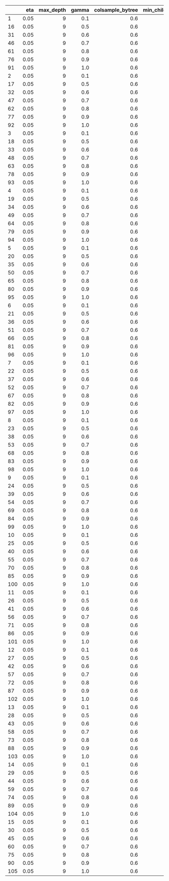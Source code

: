 |    |  eta| max_depth| gamma| colsample_bytree| min_child_weight| subsample| nrounds|     RMSE|  Rsquared|      MAE|    RMSESD| RsquaredSD|     MAESD|
|:---|----:|---------:|-----:|----------------:|----------------:|---------:|-------:|--------:|---------:|--------:|---------:|----------:|---------:|
|1   | 0.05|         9|   0.1|              0.6|                1|      0.75|     200| 9.858176| 0.9149154| 5.810655| 0.2555393|  0.0043569| 0.0289217|
|16  | 0.05|         9|   0.5|              0.6|                1|      0.75|     200| 9.905974| 0.9140567| 5.826865| 0.2035530|  0.0033262| 0.0480409|
|31  | 0.05|         9|   0.6|              0.6|                1|      0.75|     200| 9.846615| 0.9151176| 5.803141| 0.2073626|  0.0036658| 0.0370812|
|46  | 0.05|         9|   0.7|              0.6|                1|      0.75|     200| 9.960779| 0.9131452| 5.861334| 0.1497830|  0.0025700| 0.0709185|
|61  | 0.05|         9|   0.8|              0.6|                1|      0.75|     200| 9.915229| 0.9139164| 5.835103| 0.1534250|  0.0028921| 0.0808385|
|76  | 0.05|         9|   0.9|              0.6|                1|      0.75|     200| 9.920415| 0.9138305| 5.861561| 0.1830093|  0.0029503| 0.0409500|
|91  | 0.05|         9|   1.0|              0.6|                1|      0.75|     200| 9.876807| 0.9145551| 5.822597| 0.1853313|  0.0030810| 0.0268692|
|2   | 0.05|         9|   0.1|              0.6|                1|      0.75|     400| 9.720298| 0.9171846| 5.621684| 0.2868073|  0.0046716| 0.0445782|
|17  | 0.05|         9|   0.5|              0.6|                1|      0.75|     400| 9.768888| 0.9163444| 5.624615| 0.2511427|  0.0039648| 0.0158957|
|32  | 0.05|         9|   0.6|              0.6|                1|      0.75|     400| 9.711796| 0.9173341| 5.608957| 0.2370355|  0.0038836| 0.0274571|
|47  | 0.05|         9|   0.7|              0.6|                1|      0.75|     400| 9.814245| 0.9156082| 5.658684| 0.1647362|  0.0025342| 0.0424992|
|62  | 0.05|         9|   0.8|              0.6|                1|      0.75|     400| 9.770042| 0.9163443| 5.638225| 0.1828437|  0.0031048| 0.0447665|
|77  | 0.05|         9|   0.9|              0.6|                1|      0.75|     400| 9.781684| 0.9161295| 5.661865| 0.2271767|  0.0035381| 0.0169943|
|92  | 0.05|         9|   1.0|              0.6|                1|      0.75|     400| 9.744309| 0.9167583| 5.635304| 0.2023599|  0.0031694| 0.0125800|
|3   | 0.05|         9|   0.1|              0.6|                1|      0.75|     600| 9.694077| 0.9176090| 5.554131| 0.2955876|  0.0047676| 0.0547036|
|18  | 0.05|         9|   0.5|              0.6|                1|      0.75|     600| 9.740525| 0.9168085| 5.556515| 0.2629512|  0.0041368| 0.0151819|
|33  | 0.05|         9|   0.6|              0.6|                1|      0.75|     600| 9.685424| 0.9177710| 5.540691| 0.2411603|  0.0039070| 0.0321349|
|48  | 0.05|         9|   0.7|              0.6|                1|      0.75|     600| 9.786465| 0.9160638| 5.590061| 0.1836772|  0.0027965| 0.0299113|
|63  | 0.05|         9|   0.8|              0.6|                1|      0.75|     600| 9.735247| 0.9169217| 5.565678| 0.1851668|  0.0030379| 0.0292827|
|78  | 0.05|         9|   0.9|              0.6|                1|      0.75|     600| 9.749458| 0.9166643| 5.591435| 0.2361295|  0.0036614| 0.0219718|
|93  | 0.05|         9|   1.0|              0.6|                1|      0.75|     600| 9.711163| 0.9173043| 5.568274| 0.2000139|  0.0030702| 0.0119044|
|4   | 0.05|         9|   0.1|              0.6|                1|      0.75|     800| 9.683848| 0.9177736| 5.522410| 0.3005211|  0.0048113| 0.0587243|
|19  | 0.05|         9|   0.5|              0.6|                1|      0.75|     800| 9.729093| 0.9169940| 5.522799| 0.2704406|  0.0042481| 0.0201157|
|34  | 0.05|         9|   0.6|              0.6|                1|      0.75|     800| 9.680191| 0.9178519| 5.509791| 0.2465417|  0.0039700| 0.0369894|
|49  | 0.05|         9|   0.7|              0.6|                1|      0.75|     800| 9.776870| 0.9162192| 5.557768| 0.1877127|  0.0028368| 0.0256126|
|64  | 0.05|         9|   0.8|              0.6|                1|      0.75|     800| 9.722781| 0.9171277| 5.533119| 0.1873147|  0.0030458| 0.0226979|
|79  | 0.05|         9|   0.9|              0.6|                1|      0.75|     800| 9.738240| 0.9168476| 5.558996| 0.2456107|  0.0038081| 0.0282118|
|94  | 0.05|         9|   1.0|              0.6|                1|      0.75|     800| 9.704092| 0.9174175| 5.539461| 0.2072517|  0.0031722| 0.0192285|
|5   | 0.05|         9|   0.1|              0.6|                1|      0.75|    1000| 9.682812| 0.9177871| 5.505624| 0.3022149|  0.0048334| 0.0606859|
|20  | 0.05|         9|   0.5|              0.6|                1|      0.75|    1000| 9.725855| 0.9170445| 5.508248| 0.2746154|  0.0043124| 0.0245168|
|35  | 0.05|         9|   0.6|              0.6|                1|      0.75|    1000| 9.676869| 0.9179016| 5.493720| 0.2497441|  0.0040084| 0.0407299|
|50  | 0.05|         9|   0.7|              0.6|                1|      0.75|    1000| 9.774109| 0.9162636| 5.543032| 0.1902463|  0.0028754| 0.0220560|
|65  | 0.05|         9|   0.8|              0.6|                1|      0.75|    1000| 9.719098| 0.9171877| 5.518461| 0.1923896|  0.0031137| 0.0190038|
|80  | 0.05|         9|   0.9|              0.6|                1|      0.75|    1000| 9.732963| 0.9169360| 5.544205| 0.2447218|  0.0037834| 0.0295835|
|95  | 0.05|         9|   1.0|              0.6|                1|      0.75|    1000| 9.698636| 0.9175098| 5.522442| 0.2043401|  0.0031054| 0.0217464|
|6   | 0.05|         9|   0.1|              0.6|                1|      0.75|    1200| 9.681600| 0.9178073| 5.494916| 0.2992274|  0.0047750| 0.0612812|
|21  | 0.05|         9|   0.5|              0.6|                1|      0.75|    1200| 9.724005| 0.9170721| 5.498940| 0.2773919|  0.0043544| 0.0289845|
|36  | 0.05|         9|   0.6|              0.6|                1|      0.75|    1200| 9.677592| 0.9178872| 5.486072| 0.2510390|  0.0040279| 0.0412024|
|51  | 0.05|         9|   0.7|              0.6|                1|      0.75|    1200| 9.771935| 0.9162970| 5.534508| 0.1923261|  0.0029126| 0.0198854|
|66  | 0.05|         9|   0.8|              0.6|                1|      0.75|    1200| 9.718799| 0.9171912| 5.509656| 0.1942070|  0.0031399| 0.0178054|
|81  | 0.05|         9|   0.9|              0.6|                1|      0.75|    1200| 9.733628| 0.9169247| 5.537587| 0.2456825|  0.0037982| 0.0297379|
|96  | 0.05|         9|   1.0|              0.6|                1|      0.75|    1200| 9.698369| 0.9175122| 5.515326| 0.2065196|  0.0031358| 0.0250665|
|7   | 0.05|         9|   0.1|              0.6|                1|      0.75|    1400| 9.681746| 0.9178058| 5.489888| 0.2981462|  0.0047501| 0.0627989|
|22  | 0.05|         9|   0.5|              0.6|                1|      0.75|    1400| 9.726751| 0.9170240| 5.495147| 0.2763174|  0.0043341| 0.0304644|
|37  | 0.05|         9|   0.6|              0.6|                1|      0.75|    1400| 9.675337| 0.9179232| 5.479798| 0.2518025|  0.0040306| 0.0421163|
|52  | 0.05|         9|   0.7|              0.6|                1|      0.75|    1400| 9.772161| 0.9162916| 5.530605| 0.1927072|  0.0029199| 0.0195109|
|67  | 0.05|         9|   0.8|              0.6|                1|      0.75|    1400| 9.717493| 0.9172120| 5.505129| 0.1961106|  0.0031687| 0.0165960|
|82  | 0.05|         9|   0.9|              0.6|                1|      0.75|    1400| 9.731936| 0.9169514| 5.533117| 0.2509787|  0.0038915| 0.0323938|
|97  | 0.05|         9|   1.0|              0.6|                1|      0.75|    1400| 9.697695| 0.9175239| 5.511233| 0.2075133|  0.0031579| 0.0253281|
|8   | 0.05|         9|   0.1|              0.6|                1|      0.75|    1600| 9.682391| 0.9177924| 5.484909| 0.3002156|  0.0047816| 0.0646285|
|23  | 0.05|         9|   0.5|              0.6|                1|      0.75|    1600| 9.730050| 0.9169657| 5.493711| 0.2764056|  0.0043295| 0.0337396|
|38  | 0.05|         9|   0.6|              0.6|                1|      0.75|    1600| 9.676115| 0.9179094| 5.477638| 0.2513951|  0.0040207| 0.0417843|
|53  | 0.05|         9|   0.7|              0.6|                1|      0.75|    1600| 9.774441| 0.9162515| 5.529767| 0.1912922|  0.0028886| 0.0200664|
|68  | 0.05|         9|   0.8|              0.6|                1|      0.75|    1600| 9.717463| 0.9172125| 5.503421| 0.1920634|  0.0030919| 0.0148953|
|83  | 0.05|         9|   0.9|              0.6|                1|      0.75|    1600| 9.735387| 0.9168909| 5.533255| 0.2557429|  0.0039756| 0.0360735|
|98  | 0.05|         9|   1.0|              0.6|                1|      0.75|    1600| 9.698656| 0.9175055| 5.510406| 0.2115273|  0.0032248| 0.0266352|
|9   | 0.05|         9|   0.1|              0.6|                1|      0.75|    1800| 9.685884| 0.9177307| 5.483465| 0.3034510|  0.0048310| 0.0667521|
|24  | 0.05|         9|   0.5|              0.6|                1|      0.75|    1800| 9.731174| 0.9169461| 5.491734| 0.2768850|  0.0043397| 0.0330538|
|39  | 0.05|         9|   0.6|              0.6|                1|      0.75|    1800| 9.681373| 0.9178206| 5.478931| 0.2487700|  0.0039691| 0.0425885|
|54  | 0.05|         9|   0.7|              0.6|                1|      0.75|    1800| 9.775080| 0.9162407| 5.529449| 0.1898028|  0.0028556| 0.0195801|
|69  | 0.05|         9|   0.8|              0.6|                1|      0.75|    1800| 9.718596| 0.9171938| 5.503705| 0.1929980|  0.0030986| 0.0136179|
|84  | 0.05|         9|   0.9|              0.6|                1|      0.75|    1800| 9.737450| 0.9168529| 5.532523| 0.2581188|  0.0040169| 0.0376215|
|99  | 0.05|         9|   1.0|              0.6|                1|      0.75|    1800| 9.698392| 0.9175095| 5.508007| 0.2158501|  0.0032994| 0.0286638|
|10  | 0.05|         9|   0.1|              0.6|                1|      0.75|    2000| 9.687869| 0.9176967| 5.482626| 0.3036132|  0.0048266| 0.0679670|
|25  | 0.05|         9|   0.5|              0.6|                1|      0.75|    2000| 9.733163| 0.9169118| 5.491850| 0.2751903|  0.0043090| 0.0346096|
|40  | 0.05|         9|   0.6|              0.6|                1|      0.75|    2000| 9.680351| 0.9178357| 5.477138| 0.2519012|  0.0040211| 0.0426360|
|55  | 0.05|         9|   0.7|              0.6|                1|      0.75|    2000| 9.773347| 0.9162709| 5.528029| 0.1943057|  0.0029363| 0.0171250|
|70  | 0.05|         9|   0.8|              0.6|                1|      0.75|    2000| 9.716740| 0.9172250| 5.501829| 0.1959216|  0.0031457| 0.0146841|
|85  | 0.05|         9|   0.9|              0.6|                1|      0.75|    2000| 9.740492| 0.9168004| 5.533262| 0.2598661|  0.0040507| 0.0376595|
|100 | 0.05|         9|   1.0|              0.6|                1|      0.75|    2000| 9.698710| 0.9175042| 5.506736| 0.2157490|  0.0032995| 0.0294077|
|11  | 0.05|         9|   0.1|              0.6|                1|      0.75|    2200| 9.689461| 0.9176693| 5.482345| 0.3040661|  0.0048384| 0.0681182|
|26  | 0.05|         9|   0.5|              0.6|                1|      0.75|    2200| 9.738244| 0.9168243| 5.494101| 0.2731952|  0.0042756| 0.0355051|
|41  | 0.05|         9|   0.6|              0.6|                1|      0.75|    2200| 9.680046| 0.9178385| 5.476717| 0.2514735|  0.0040155| 0.0426503|
|56  | 0.05|         9|   0.7|              0.6|                1|      0.75|    2200| 9.773033| 0.9162767| 5.528678| 0.1965853|  0.0029795| 0.0152540|
|71  | 0.05|         9|   0.8|              0.6|                1|      0.75|    2200| 9.716623| 0.9172248| 5.501633| 0.1980937|  0.0031797| 0.0156315|
|86  | 0.05|         9|   0.9|              0.6|                1|      0.75|    2200| 9.739114| 0.9168226| 5.532321| 0.2623333|  0.0040934| 0.0378143|
|101 | 0.05|         9|   1.0|              0.6|                1|      0.75|    2200| 9.699515| 0.9174891| 5.506958| 0.2170908|  0.0033180| 0.0307278|
|12  | 0.05|         9|   0.1|              0.6|                1|      0.75|    2400| 9.691418| 0.9176356| 5.483658| 0.3060794|  0.0048712| 0.0694752|
|27  | 0.05|         9|   0.5|              0.6|                1|      0.75|    2400| 9.738777| 0.9168125| 5.495117| 0.2754729|  0.0043081| 0.0386406|
|42  | 0.05|         9|   0.6|              0.6|                1|      0.75|    2400| 9.679934| 0.9178399| 5.476541| 0.2524429|  0.0040299| 0.0434214|
|57  | 0.05|         9|   0.7|              0.6|                1|      0.75|    2400| 9.771669| 0.9162986| 5.527413| 0.1999637|  0.0030383| 0.0140354|
|72  | 0.05|         9|   0.8|              0.6|                1|      0.75|    2400| 9.718032| 0.9172013| 5.501457| 0.1953863|  0.0031349| 0.0156652|
|87  | 0.05|         9|   0.9|              0.6|                1|      0.75|    2400| 9.741536| 0.9167781| 5.532981| 0.2628618|  0.0041005| 0.0372234|
|102 | 0.05|         9|   1.0|              0.6|                1|      0.75|    2400| 9.698114| 0.9175124| 5.505856| 0.2180742|  0.0033357| 0.0306945|
|13  | 0.05|         9|   0.1|              0.6|                1|      0.75|    2600| 9.688347| 0.9176859| 5.481352| 0.3073486|  0.0048891| 0.0707731|
|28  | 0.05|         9|   0.5|              0.6|                1|      0.75|    2600| 9.741590| 0.9167619| 5.495328| 0.2759564|  0.0043101| 0.0399927|
|43  | 0.05|         9|   0.6|              0.6|                1|      0.75|    2600| 9.681469| 0.9178151| 5.477739| 0.2520600|  0.0040174| 0.0432906|
|58  | 0.05|         9|   0.7|              0.6|                1|      0.75|    2600| 9.773887| 0.9162625| 5.528941| 0.1975103|  0.0029958| 0.0130382|
|73  | 0.05|         9|   0.8|              0.6|                1|      0.75|    2600| 9.720682| 0.9171550| 5.502386| 0.1921298|  0.0030775| 0.0131855|
|88  | 0.05|         9|   0.9|              0.6|                1|      0.75|    2600| 9.743990| 0.9167353| 5.533540| 0.2639798|  0.0041248| 0.0368454|
|103 | 0.05|         9|   1.0|              0.6|                1|      0.75|    2600| 9.699765| 0.9174839| 5.507313| 0.2218921|  0.0034000| 0.0334305|
|14  | 0.05|         9|   0.1|              0.6|                1|      0.75|    2800| 9.690667| 0.9176476| 5.482597| 0.3022106|  0.0047993| 0.0692566|
|29  | 0.05|         9|   0.5|              0.6|                1|      0.75|    2800| 9.742416| 0.9167468| 5.496846| 0.2817901|  0.0044109| 0.0424495|
|44  | 0.05|         9|   0.6|              0.6|                1|      0.75|    2800| 9.682561| 0.9177965| 5.477466| 0.2497232|  0.0039754| 0.0420566|
|59  | 0.05|         9|   0.7|              0.6|                1|      0.75|    2800| 9.773303| 0.9162737| 5.528174| 0.1955088|  0.0029651| 0.0140176|
|74  | 0.05|         9|   0.8|              0.6|                1|      0.75|    2800| 9.720211| 0.9171642| 5.503210| 0.1896638|  0.0030369| 0.0123056|
|89  | 0.05|         9|   0.9|              0.6|                1|      0.75|    2800| 9.742319| 0.9167639| 5.532817| 0.2661785|  0.0041586| 0.0382731|
|104 | 0.05|         9|   1.0|              0.6|                1|      0.75|    2800| 9.702981| 0.9174278| 5.509149| 0.2212096|  0.0033851| 0.0342760|
|15  | 0.05|         9|   0.1|              0.6|                1|      0.75|    3000| 9.694905| 0.9175748| 5.483721| 0.3020979|  0.0048001| 0.0681785|
|30  | 0.05|         9|   0.5|              0.6|                1|      0.75|    3000| 9.744325| 0.9167132| 5.498016| 0.2851799|  0.0044668| 0.0450466|
|45  | 0.05|         9|   0.6|              0.6|                1|      0.75|    3000| 9.680267| 0.9178342| 5.477583| 0.2498184|  0.0039783| 0.0418491|
|60  | 0.05|         9|   0.7|              0.6|                1|      0.75|    3000| 9.773885| 0.9162619| 5.528500| 0.1975696|  0.0030076| 0.0117798|
|75  | 0.05|         9|   0.8|              0.6|                1|      0.75|    3000| 9.724769| 0.9170871| 5.506282| 0.1914637|  0.0030746| 0.0143683|
|90  | 0.05|         9|   0.9|              0.6|                1|      0.75|    3000| 9.740482| 0.9167944| 5.532518| 0.2651184|  0.0041451| 0.0348910|
|105 | 0.05|         9|   1.0|              0.6|                1|      0.75|    3000| 9.704860| 0.9173952| 5.509913| 0.2204872|  0.0033706| 0.0345374|
